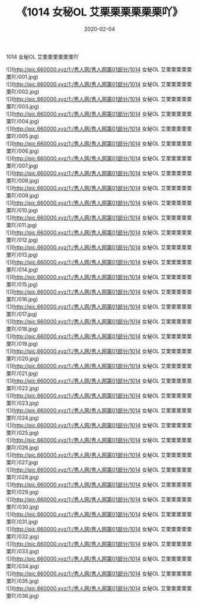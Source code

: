 ﻿---
layout: post
title:  《1014 女秘OL 艾栗栗栗栗栗栗吖》
date:   2020-02-04
img: http://pic.660000.xyz/1:/秀人网/秀人网第01部分/1014 女秘OL 艾栗栗栗栗栗栗吖/000.jpg
categories: [美女, 清纯, 唯美]
---

1014 女秘OL 艾栗栗栗栗栗栗吖

  ![](http://pic.660000.xyz/1:/秀人网/秀人网第01部分/1014 女秘OL 艾栗栗栗栗栗栗吖/001.jpg) <br> ![](http://pic.660000.xyz/1:/秀人网/秀人网第01部分/1014 女秘OL 艾栗栗栗栗栗栗吖/002.jpg) <br> ![](http://pic.660000.xyz/1:/秀人网/秀人网第01部分/1014 女秘OL 艾栗栗栗栗栗栗吖/003.jpg) <br> ![](http://pic.660000.xyz/1:/秀人网/秀人网第01部分/1014 女秘OL 艾栗栗栗栗栗栗吖/004.jpg) <br> ![](http://pic.660000.xyz/1:/秀人网/秀人网第01部分/1014 女秘OL 艾栗栗栗栗栗栗吖/005.jpg) <br> ![](http://pic.660000.xyz/1:/秀人网/秀人网第01部分/1014 女秘OL 艾栗栗栗栗栗栗吖/006.jpg) <br> ![](http://pic.660000.xyz/1:/秀人网/秀人网第01部分/1014 女秘OL 艾栗栗栗栗栗栗吖/007.jpg) <br> ![](http://pic.660000.xyz/1:/秀人网/秀人网第01部分/1014 女秘OL 艾栗栗栗栗栗栗吖/008.jpg) <br> ![](http://pic.660000.xyz/1:/秀人网/秀人网第01部分/1014 女秘OL 艾栗栗栗栗栗栗吖/009.jpg) <br> ![](http://pic.660000.xyz/1:/秀人网/秀人网第01部分/1014 女秘OL 艾栗栗栗栗栗栗吖/010.jpg) <br> ![](http://pic.660000.xyz/1:/秀人网/秀人网第01部分/1014 女秘OL 艾栗栗栗栗栗栗吖/011.jpg) <br> ![](http://pic.660000.xyz/1:/秀人网/秀人网第01部分/1014 女秘OL 艾栗栗栗栗栗栗吖/012.jpg) <br> ![](http://pic.660000.xyz/1:/秀人网/秀人网第01部分/1014 女秘OL 艾栗栗栗栗栗栗吖/013.jpg) <br> ![](http://pic.660000.xyz/1:/秀人网/秀人网第01部分/1014 女秘OL 艾栗栗栗栗栗栗吖/014.jpg) <br> ![](http://pic.660000.xyz/1:/秀人网/秀人网第01部分/1014 女秘OL 艾栗栗栗栗栗栗吖/015.jpg) <br> ![](http://pic.660000.xyz/1:/秀人网/秀人网第01部分/1014 女秘OL 艾栗栗栗栗栗栗吖/016.jpg) <br> ![](http://pic.660000.xyz/1:/秀人网/秀人网第01部分/1014 女秘OL 艾栗栗栗栗栗栗吖/017.jpg) <br> ![](http://pic.660000.xyz/1:/秀人网/秀人网第01部分/1014 女秘OL 艾栗栗栗栗栗栗吖/018.jpg) <br> ![](http://pic.660000.xyz/1:/秀人网/秀人网第01部分/1014 女秘OL 艾栗栗栗栗栗栗吖/019.jpg) <br> ![](http://pic.660000.xyz/1:/秀人网/秀人网第01部分/1014 女秘OL 艾栗栗栗栗栗栗吖/020.jpg) <br> ![](http://pic.660000.xyz/1:/秀人网/秀人网第01部分/1014 女秘OL 艾栗栗栗栗栗栗吖/021.jpg) <br> ![](http://pic.660000.xyz/1:/秀人网/秀人网第01部分/1014 女秘OL 艾栗栗栗栗栗栗吖/022.jpg) <br> ![](http://pic.660000.xyz/1:/秀人网/秀人网第01部分/1014 女秘OL 艾栗栗栗栗栗栗吖/023.jpg) <br> ![](http://pic.660000.xyz/1:/秀人网/秀人网第01部分/1014 女秘OL 艾栗栗栗栗栗栗吖/024.jpg) <br> ![](http://pic.660000.xyz/1:/秀人网/秀人网第01部分/1014 女秘OL 艾栗栗栗栗栗栗吖/025.jpg) <br> ![](http://pic.660000.xyz/1:/秀人网/秀人网第01部分/1014 女秘OL 艾栗栗栗栗栗栗吖/026.jpg) <br> ![](http://pic.660000.xyz/1:/秀人网/秀人网第01部分/1014 女秘OL 艾栗栗栗栗栗栗吖/027.jpg) <br> ![](http://pic.660000.xyz/1:/秀人网/秀人网第01部分/1014 女秘OL 艾栗栗栗栗栗栗吖/028.jpg) <br> ![](http://pic.660000.xyz/1:/秀人网/秀人网第01部分/1014 女秘OL 艾栗栗栗栗栗栗吖/029.jpg) <br> ![](http://pic.660000.xyz/1:/秀人网/秀人网第01部分/1014 女秘OL 艾栗栗栗栗栗栗吖/030.jpg) <br> ![](http://pic.660000.xyz/1:/秀人网/秀人网第01部分/1014 女秘OL 艾栗栗栗栗栗栗吖/031.jpg) <br> ![](http://pic.660000.xyz/1:/秀人网/秀人网第01部分/1014 女秘OL 艾栗栗栗栗栗栗吖/032.jpg) <br> ![](http://pic.660000.xyz/1:/秀人网/秀人网第01部分/1014 女秘OL 艾栗栗栗栗栗栗吖/033.jpg) <br> ![](http://pic.660000.xyz/1:/秀人网/秀人网第01部分/1014 女秘OL 艾栗栗栗栗栗栗吖/034.jpg) <br> ![](http://pic.660000.xyz/1:/秀人网/秀人网第01部分/1014 女秘OL 艾栗栗栗栗栗栗吖/035.jpg) <br> ![](http://pic.660000.xyz/1:/秀人网/秀人网第01部分/1014 女秘OL 艾栗栗栗栗栗栗吖/036.jpg) <br>